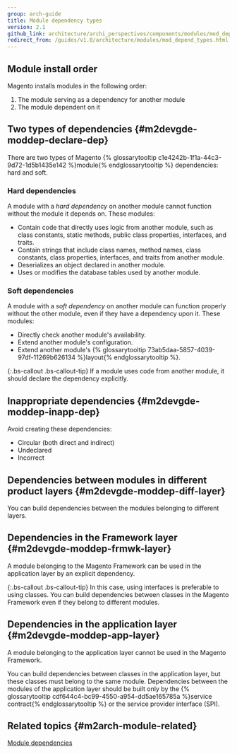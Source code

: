 ```yaml
---
group: arch-guide
title: Module dependency types
version: 2.1
github_link: architecture/archi_perspectives/components/modules/mod_depend_types.md
redirect_from: /guides/v1.0/architecture/modules/mod_depend_types.html
---
```


## Module install order

Magento installs modules in the following order:

1. The module serving as a dependency for another module
2. The module dependent on it

## Two types of dependencies {#m2devgde-moddep-declare-dep}

There are two types of Magento {% glossarytooltip c1e4242b-1f1a-44c3-9d72-1d5b1435e142 %}module{% endglossarytooltip %} dependencies: hard and soft.

### Hard dependencies

A module with a *hard dependency* on another module cannot function without the module it depends on. These modules:

* Contain code that directly uses logic from another module, such as class constants, static methods, public class properties, interfaces, and traits.
* Contain strings that include class names, method names, class constants, class properties, interfaces, and traits from another module.
* Deserializes an object declared in another module.
* Uses or modifies the database tables used by another module.

### Soft dependencies

A module with a *soft dependency* on another module can function properly without the other module, even if they have a dependency upon it. These modules:

* Directly check another module's availability.
* Extend another module's configuration.
* Extend another module's {% glossarytooltip 73ab5daa-5857-4039-97df-11269b626134 %}layout{% endglossarytooltip %}.

{:.bs-callout .bs-callout-tip} 
If a module uses code from another module, it should declare the dependency explicitly.

## Inappropriate dependencies {#m2devgde-moddep-inapp-dep}

Avoid creating these dependencies:

* Circular (both direct and indirect)
* Undeclared
* Incorrect

## Dependencies between modules in different product layers {#m2devgde-moddep-diff-layer}

You can build dependencies between the modules belonging to different layers.

## Dependencies in the Framework layer {#m2devgde-moddep-frmwk-layer}

A module belonging to the Magento Framework can be used in the application layer by an explicit dependency.

{:.bs-callout .bs-callout-tip} 
In this case, using interfaces is preferable to using classes. You can build dependencies between classes in the Magento Framework even if they belong to different modules.

## Dependencies in the application layer {#m2devgde-moddep-app-layer}

A module belonging to the application layer cannot be used in the Magento Framework.

You can build dependencies between classes in the application layer, but these classes must belong to the same module. Dependencies between the modules of the application layer should be built only by the {% glossarytooltip cdf644c4-bc99-4550-a954-dd5ae165785a %}service contract{% endglossarytooltip %} or the service provider interface (SPI).

## Related topics {#m2arch-module-related}

[Module dependencies]({{page.baseurl}}/architecture/archi_perspectives/components/modules/mod_depend.html)
